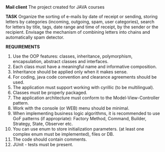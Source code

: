 **Mail client**
The project created for JAVA courses

**TASK**
Organize the sorting of e-mails by date of receipt or
sending, storing letters by categories (incoming, outgoing, spam,
user categories), search for letters by title, tags, date range
and time of receipt, by the sender or the recipient. Envisage
the mechanism of combining letters into chains and automatically spam detector.

**REQUIREMENTS** 
1. Use the OOP features: classes, inheritance, polymorphism,
encapsulation, abstract classes and interfaces.
2. Each class must have a meaningful name and
informative composition.
3. Inheritance should be applied only when it makes sense.
4. For coding, java code convention and clearance agreements should be used.
5. The application must support working with cyrillic (to be
multilingual).
6. Classes must be properly packaged.
7. The application architecture must conform to the Model-View-Controller pattern.
8. Work with the console (or WEB)  menu should be
minimal.
9. When implementing business logic algorithms, it is recommended to use
GoF patterns (if appropriate): Factory Method, Command, Builder,
Strategy, State, Observer etc.
10. You can use enum to store initialization parameters.
(at least one complex enum must be implemented), files or DB.
11. The code should contain comments.
12. JUnit - tests must be present.